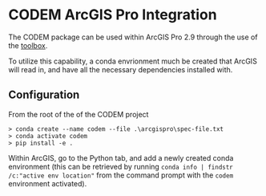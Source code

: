 # CODEM ArcGIS Pro Integration

The CODEM package can be used within ArcGIS Pro 2.9 through the use of the [toolbox](./src/coregister/esri/toolboxes/3D%20Data%20Co-Registration.pyt).

To utilize this capability, a conda envrionment much be created that ArcGIS will read in, and have all the necessary dependencies installed with.

## Configuration

From the root of the of the CODEM project

```doscon
> conda create --name codem --file .\arcgispro\spec-file.txt
> conda activate codem
> pip install -e .
```

Within ArcGIS, go to the Python tab, and add a newly created conda environment (this can be retrieved by running `conda info | findstr /c:"active env location"` from the command prompt with the `codem` environment activated).

